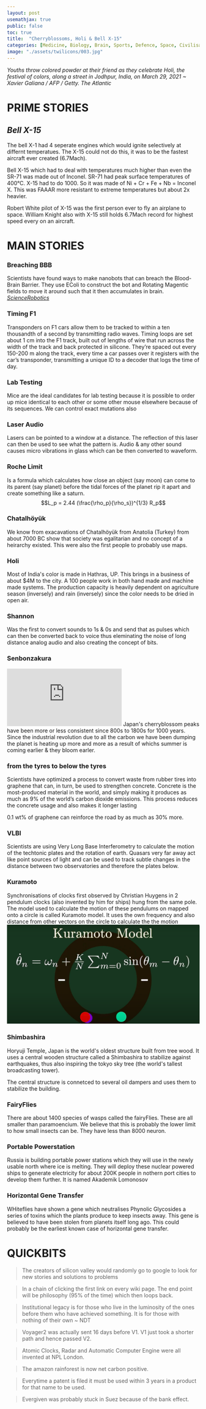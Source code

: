 ```yaml
---
layout: post
usemathjax: true
public: false
toc: true
title:  "Cherryblossoms, Holi & Bell X-15"
categories: [Medicine, Biology, Brain, Sports, Defence, Space, Civilisation, Math, Materials, Blockchain, Physics, Construction, Computers]
image: "./assets/twilicons/003.jpg"
---
```


*Youths throw colored powder at their friend as they celebrate Holi, the festival of colors, along a street in Jodhpur, India, on March 29, 2021 ~ Xavier Galiana / AFP / Getty. The Atlantic*

# PRIME STORIES

## *Bell X-15*
The bell X-1 had 4 seperate engines which would ignite selectively at differnt temperatues. The X-15 could not do this, it was to be the fastest aircraft ever created (6.7Mach).

Bell X-15 which had to deal with temperatures much higher than even the SR-71 was made out of Inconel. SR-71 had peak surface temperatures of 400&deg;C. X-15 had to do 1000. So it was made of Ni + Cr + Fe + Nb = Inconel X. This was FAAAR more resistant to extreme temperatures but about 2x heavier.

Robert White pilot of X-15 was the first person ever to fly an airplane to space. William Knight also with X-15 still holds 6.7Mach record for highest speed every on an aircraft.

# MAIN STORIES

### Breaching BBB
Scientists have found ways to make nanobots that can breach the Blood-Brain Barrier. They use EColi to construct the bot and Rotating Magentic fields to move it around such that it then accumulates in brain. [*ScienceRobotics*](https://robotics.sciencemag.org/content/6/52/eaaz9519)

### Timing F1
Transponders on F1 cars allow them to be tracked to within a ten thousandth of a second by transmitting radio waves. Timing loops are set about 1 cm into the F1 track, built out of lengths of wire that run across the width of the track and back protected in silicone. They’re spaced out every 150-200 m along the track, every time a car passes over it registers with the car’s transponder, transmitting a unique ID to a decoder that logs the time of day.

### Lab Testing
Mice are the ideal candidates for lab testing because it is possible to order up mice identical to each other or some other mouse elsewhere because of its sequences. We can control exact mutations also

### Laser Audio
Lasers can be pointed to a window at a distance. The reflection of this laser can then be used to see what the pattern is. Audio & any other sound causes micro vibrations in glass which can be then converted to waveform.

### Roche Limit
Is a formula which calculates how close an object (say moon) can come to its parent (say planet) before the tidal forces of the planet rip it apart and create something like a saturn.
$$L_p = 2.44 (\frac{\rho_p}{\rho_s})^{1/3} R_p$$

### Chatalhöyük
We know from exacavations of Chatalhöyük from Anatolia (Turkey) from about 7000 BC show that society was egalitarian and no concept of a heirarchy existed. This were also the first people to probably use maps.

### Holi
Most of India's color is made in Hathras, UP. This brings in a business of about $4M to the city. A 100 people work in both hand made and machine made systems. The production capacity is heavily dependent on agriculture season (inversely) and rain (inversely) since the color needs to be dried in open air.

### Shannon
Was the first to convert sounds to 1s & 0s and send that as pulses which can then be converted back to voice thus eleminating the noise of long distance analog audio and also creating the concept of bits.

### Senbonzakura
![BlossomPeaks](https://www.washingtonpost.com/wp-apps/imrs.php?src=https://arc-anglerfish-washpost-prod-washpost.s3.amazonaws.com/public/BBX3XWO3RBA47DHDZMIBTRRTYE.PNG&w=916)
Japan's cherryblossom peaks have been more or less consistent since 800s to 1800s for 1000 years. Since the industrial revolution due to all the carbon we have been dumping the planet is heating up more and more as a result of whichs summer is coming earlier & they bloom earler.

### from the tyres to below the tyres
Scientists have optimized a process to convert waste from rubber tires into graphene that can, in turn, be used to strengthen concrete. Concrete is the most-produced material in the world, and simply making it produces as much as 9% of the world’s carbon dioxide emissions. This process reduces the concrete usage and also makes it longer lasting

0.1 wt% of graphene can reinforce the road by as much as 30% more.

### VLBI
Scientists are using Very Long Base Interferometry to calculate the motion of the techtonic plates and the rotation of earth. Quasars very far away act like point sources of light and can be used to track subtle changes in the distance between two observatories and therefore the plates below.

### Kuramoto
Synchronisations of clocks first observed by Christian Huygens in 2 pendulum clocks (also invented by him for ships) hung from the same pole. The model used to calculate the motion of these pendulums on mapped onto a circle is called Kuramoto model. It uses the own frequency and also distance from other vectors on the circle to calculate the the motion
![Kuramoto](/assets/images/posts/2021/Mar/P2/TIL01601.png)

### Shimbashira
Horyuji Temple, Japan is the world's oldest structure built from tree wood. It uses a central wooden structure called a Shimbashira to stabilize against earthquakes, thus also inspiring the tokyo sky tree (the world's tallest broadcasting tower).

The central structure is connetced to several oil dampers and uses them to stabilize the building.

### FairyFlies
There are about 1400 species of wasps called the fairyFlies. These are all smaller than paramoencium. We believe that this is probably the lower limit to how small insects can be.
They have less than 8000 neuron.

### Portable Powerstation
Russia is building portable power stations which they will use in the newly usable north where ice is melting. They will deploy these nuclear powered ships to generate electricity for about 200K people in nothern port cities to develop them further. It is named Akademik Lomonosov

### Horizontal Gene Transfer
WHiteflies have shown a gene which neutralises Phynolic Glycosides a series of toxins which the plants produce to keep insects away. This gene is believed to have been stolen from planets itself long ago. This could probably be the earliest known case of horizontal gene transfer.


# QUICKBITS

> The creators of silicon valley would randomly go to google to look for new stories and solutions to problems

> In a chain of clicking the first link on every wiki page. The end point will be philosophy (95% of the time) which then loops back.

> Institutional legacy is for those who live in the luminosity of the ones before them who have achieved something. It is for those with nothing of their own ~ NDT

> Voyager2 was actually sent 16 days before V1. V1 just took a shorter path and hence passed V2.

> Atomic Clocks, Radar and Automatic Computer Engine were all invented at NPL London.

> The amazon rainforest is now net carbon positive.

> Everytime a patent is filed it must be used within 3 years in a product for that name to be used.

> Evergiven was probably stuck in Suez because of the bank effect.